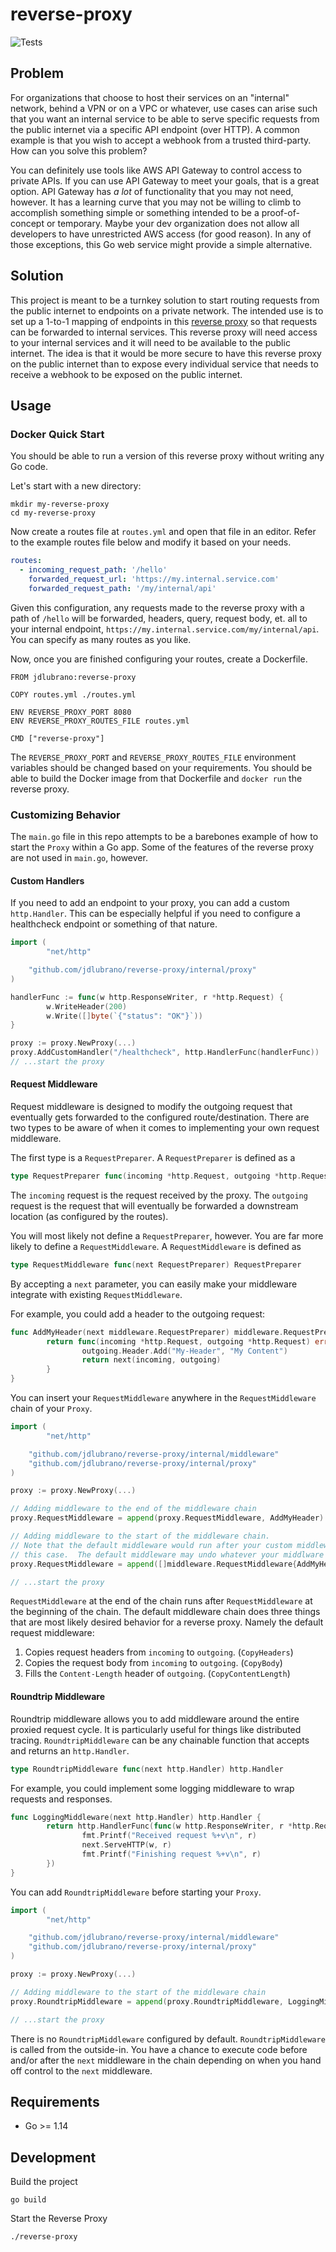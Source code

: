 # reverse-proxy

![Tests](https://github.com/jdlubrano/reverse-proxy/workflows/Tests/badge.svg)

## Problem

For organizations that choose to host their services on an "internal" network,
behind a VPN or on a VPC or whatever, use cases can arise such that you want
an internal service to be able to serve specific requests from the public
internet via a specific API endpoint (over HTTP).  A common example is that you
wish to accept a webhook from a trusted third-party.  How can you solve this
problem?

You can definitely use tools like AWS API Gateway to control access to private
APIs.  If you can use API Gateway to meet your goals, that is a great option.
API Gateway has _a lot_ of functionality that you may not need, however.  It
has a learning curve that you may not be willing to climb to accomplish
something simple or something intended to be a proof-of-concept or temporary.
Maybe your dev organization does not allow all developers to have unrestricted
AWS access (for good reason).  In any of those exceptions, this Go web service
might provide a simple alternative.

## Solution

This project is meant to be a turnkey solution to start routing requests from
the public internet to endpoints on a private network.  The intended use is to
set up a 1-to-1 mapping of endpoints in this
[reverse proxy](https://www.cloudflare.com/learning/cdn/glossary/reverse-proxy/)
so that requests can be forwarded to internal services.  This reverse proxy
will need access to your internal services and it will need to be available
to the public internet.  The idea is that it would be more secure to have this
reverse proxy on the public internet than to expose every individual service
that needs to receive a webhook to be exposed on the public internet.

## Usage

### Docker Quick Start

You should be able to run a version of this reverse proxy without writing any
Go code.

Let's start with a new directory:

```
mkdir my-reverse-proxy
cd my-reverse-proxy
```

Now create a routes file at `routes.yml` and open that file in an editor.
Refer to the example routes file below and modify it based on your needs.

```yaml
routes:
  - incoming_request_path: '/hello'
    forwarded_request_url: 'https://my.internal.service.com'
    forwarded_request_path: '/my/internal/api'
```

Given this configuration, any requests made to the reverse proxy with a path
of `/hello` will be forwarded, headers, query, request body, et. all to your
internal endpoint, `https://my.internal.service.com/my/internal/api`.  You can
specify as many routes as you like.

Now, once you are finished configuring your routes, create a Dockerfile.

```
FROM jdlubrano:reverse-proxy

COPY routes.yml ./routes.yml

ENV REVERSE_PROXY_PORT 8080
ENV REVERSE_PROXY_ROUTES_FILE routes.yml

CMD ["reverse-proxy"]
```

The `REVERSE_PROXY_PORT` and `REVERSE_PROXY_ROUTES_FILE` environment variables
should be changed based on your requirements.  You should be able to build the
Docker image from that Dockerfile and `docker run` the reverse proxy.

### Customizing Behavior

The `main.go` file in this repo attempts to be a barebones example of how to
start the `Proxy` within a Go app.  Some of the features of the reverse proxy
are not used in `main.go`, however.

#### Custom Handlers

If you need to add an endpoint to your proxy, you can add a custom `http.Handler`.
This can be especially helpful if you need to configure a healthcheck endpoint
or something of that nature.

```go
import (
        "net/http"

	"github.com/jdlubrano/reverse-proxy/internal/proxy"
)

handlerFunc := func(w http.ResponseWriter, r *http.Request) {
        w.WriteHeader(200)
        w.Write([]byte(`{"status": "OK"}`))
}

proxy := proxy.NewProxy(...)
proxy.AddCustomHandler("/healthcheck", http.HandlerFunc(handlerFunc))
// ...start the proxy
```

#### Request Middleware

Request middleware is designed to modify the outgoing request that eventually
gets forwarded to the configured route/destination.  There are two types to
be aware of when it comes to implementing your own request middleware.

The first type is a `RequestPreparer`.  A `RequestPreparer` is defined as a

```go
type RequestPreparer func(incoming *http.Request, outgoing *http.Request) error
```

The `incoming` request is the request received by the proxy.  The `outgoing`
request is the request that will eventually be forwarded a downstream location
(as configured by the routes).

You will most likely not define a `RequestPreparer`, however.  You are far
more likely to define a `RequestMiddleware`.  A `RequestMiddleware` is defined
as

```go
type RequestMiddleware func(next RequestPreparer) RequestPreparer
```

By accepting a `next` parameter, you can easily make your middleware integrate
with existing `RequestMiddleware`.

For example, you could add a header to the outgoing request:

```go
func AddMyHeader(next middleware.RequestPreparer) middleware.RequestPreparer {
        return func(incoming *http.Request, outgoing *http.Request) error {
                outgoing.Header.Add("My-Header", "My Content")
                return next(incoming, outgoing)
        }
}
```

You can insert your `RequestMiddleware` anywhere in the `RequestMiddleware`
chain of your `Proxy`.

```go
import (
        "net/http"

	"github.com/jdlubrano/reverse-proxy/internal/middleware"
	"github.com/jdlubrano/reverse-proxy/internal/proxy"
)

proxy := proxy.NewProxy(...)

// Adding middleware to the end of the middleware chain
proxy.RequestMiddleware = append(proxy.RequestMiddleware, AddMyHeader)

// Adding middleware to the start of the middleware chain.
// Note that the default middleware would run after your custom middleware in
// this case.  The default middleware may undo whatever your middlware is doing.
proxy.RequestMiddleware = append([]middleware.RequestMiddleware{AddMyHeader}, ...proxy.RequestMiddleware)

// ...start the proxy
```

`RequestMiddleware` at the end of the chain runs after `RequestMiddleware` at
the beginning of the chain.  The default middleware chain does three things
that are most likely desired behavior for a reverse proxy.  Namely the default
request middleware:

1. Copies request headers from `incoming` to `outgoing`. (`CopyHeaders`)
2. Copies the request body from `incoming` to `outgoing`. (`CopyBody`)
3. Fills the `Content-Length` header of `outgoing`. (`CopyContentLength`)

#### Roundtrip Middleware

Roundtrip middleware allows you to add middleware around the entire proxied
request cycle.  It is particularly useful for things like distributed tracing.
`RoundtripMiddleware` can be any chainable function that accepts and returns
an `http.Handler`.

```go
type RoundtripMiddleware func(next http.Handler) http.Handler
```

For example, you could implement some logging middleware to wrap requests and
responses.

```go
func LoggingMiddleware(next http.Handler) http.Handler {
        return http.HandlerFunc(func(w http.ResponseWriter, r *http.Request) {
                fmt.Printf("Received request %+v\n", r)
                next.ServeHTTP(w, r)
                fmt.Printf("Finishing request %+v\n", r)
        })
}
```

You can add `RoundtripMiddleware` before starting your `Proxy`.

```go
import (
        "net/http"

	"github.com/jdlubrano/reverse-proxy/internal/middleware"
	"github.com/jdlubrano/reverse-proxy/internal/proxy"
)

proxy := proxy.NewProxy(...)

// Adding middleware to the start of the middleware chain
proxy.RoundtripMiddleware = append(proxy.RoundtripMiddleware, LoggingMiddleware)

// ...start the proxy
```

There is no `RoundtripMiddleware` configured by default.  `RoundtripMiddleware`
is called from the outside-in.  You have a chance to execute code before and/or
after the `next` middleware in the chain depending on when you hand off control
to the `next` middleware.

## Requirements

* Go >= 1.14

## Development

Build the project
```
go build
```

Start the Reverse Proxy
```
./reverse-proxy
```
